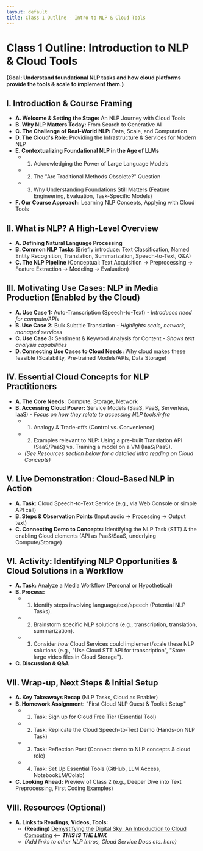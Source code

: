 ```yaml
---
layout: default
title: Class 1 Outline - Intro to NLP & Cloud Tools
---
```


# Class 1 Outline: Introduction to NLP & Cloud Tools

**(Goal: Understand foundational NLP tasks and how cloud platforms provide the tools & scale to implement them.)**

## I. Introduction & Course Framing

* **A. Welcome & Setting the Stage:** An NLP Journey with Cloud Tools
* **B. Why NLP Matters Today:** From Search to Generative AI
* **C. The Challenge of Real-World NLP:** Data, Scale, and Computation
* **D. The Cloud's Role:** Providing the Infrastructure & Services for Modern NLP
* **E. Contextualizing Foundational NLP in the Age of LLMs**
    * 1.  Acknowledging the Power of Large Language Models
    * 2.  The "Are Traditional Methods Obsolete?" Question
    * 3.  Why Understanding Foundations Still Matters (Feature Engineering, Evaluation, Task-Specific Models)
* **F. Our Course Approach:** Learning NLP Concepts, Applying with Cloud Tools

## II. What is NLP? A High-Level Overview

* **A. Defining Natural Language Processing**
* **B. Common NLP Tasks** (Briefly introduce: Text Classification, Named Entity Recognition, Translation, Summarization, Speech-to-Text, Q&A)
* **C. The NLP Pipeline** (Conceptual: Text Acquisition -> Preprocessing -> Feature Extraction -> Modeling -> Evaluation)

## III. Motivating Use Cases: NLP in Media Production (Enabled by the Cloud)

* **A. Use Case 1:** Auto-Transcription (Speech-to-Text) - *Introduces need for compute/APIs*
* **B. Use Case 2:** Bulk Subtitle Translation - *Highlights scale, network, managed services*
* **C. Use Case 3:** Sentiment & Keyword Analysis for Content - *Shows text analysis capabilities*
* **D. Connecting Use Cases to Cloud Needs:** Why cloud makes these feasible (Scalability, Pre-trained Models/APIs, Data Storage)

## IV. Essential Cloud Concepts for NLP Practitioners

* **A. The Core Needs:** Compute, Storage, Network
* **B. Accessing Cloud Power:** Service Models (SaaS, PaaS, Serverless, IaaS) - *Focus on how they relate to accessing NLP tools/infra*
    * 1.  Analogy & Trade-offs (Control vs. Convenience)
    * 2.  Examples relevant to NLP: Using a pre-built Translation API (SaaS/PaaS) vs. Training a model on a VM (IaaS/PaaS).
    * *(See Resources section below for a detailed intro reading on Cloud Concepts)*

## V. Live Demonstration: Cloud-Based NLP in Action

* **A. Task:** Cloud Speech-to-Text Service (e.g., via Web Console or simple API call)
* **B. Steps & Observation Points** (Input audio -> Processing -> Output text)
* **C. Connecting Demo to Concepts:** Identifying the NLP Task (STT) & the enabling Cloud elements (API as PaaS/SaaS, underlying Compute/Storage)

## VI. Activity: Identifying NLP Opportunities & Cloud Solutions in a Workflow

* **A. Task:** Analyze a Media Workflow (Personal or Hypothetical)
* **B. Process:**
    * 1.  Identify steps involving language/text/speech (Potential NLP Tasks).
    * 2.  Brainstorm specific NLP solutions (e.g., transcription, translation, summarization).
    * 3.  Consider *how* Cloud Services could implement/scale these NLP solutions (e.g., "Use Cloud STT API for transcription", "Store large video files in Cloud Storage").
* **C. Discussion & Q&A**

## VII. Wrap-up, Next Steps & Initial Setup

* **A. Key Takeaways Recap** (NLP Tasks, Cloud as Enabler)
* **B. Homework Assignment:** "First Cloud NLP Quest & Toolkit Setup"
    * 1.  Task: Sign up for Cloud Free Tier (Essential Tool)
    * 2.  Task: Replicate the Cloud Speech-to-Text Demo (Hands-on NLP Task)
    * 3.  Task: Reflection Post (Connect demo to NLP concepts & cloud role)
    * 4.  Task: Set Up Essential Tools (GitHub, LLM Access, NotebookLM/Colab)
* **C. Looking Ahead:** Preview of Class 2 (e.g., Deeper Dive into Text Preprocessing, First Coding Examples)

## VIII. Resources (Optional)

* **A. Links to Readings, Videos, Tools:**
    * **(Reading)** [Demystifying the Digital Sky: An Introduction to Cloud Computing](../materials/cloud-intro.md)  <-- ***THIS IS THE LINK***
    * *(Add links to other NLP Intros, Cloud Service Docs etc. here)* 